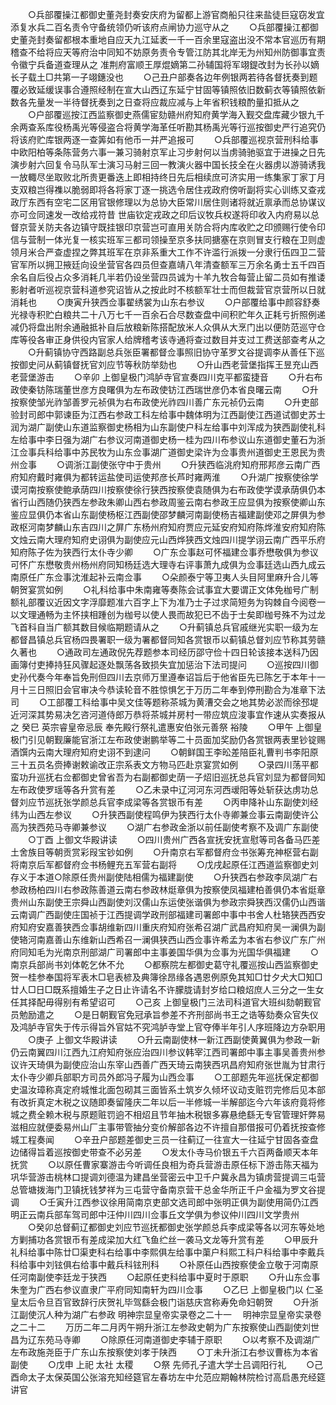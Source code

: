 <!-- { "loadSidebar": true } -->
　　○兵部覆操江都御史董尧封奏安庆府为留都上游官商船只往来盐徒巨寇窃发宜添复水兵二百名责令守备统领仍听该府点闸协力巡守从之
　　○兵部覆操江都御史董尧封奏留都根本重地自应天九江延袤一千一百余里寇盗出没不常本官巡历有期稽查不给将应天等府治中同知不妨原务责令专管江防其北岸无为州知州防御事宜责令徽宁兵备道查理从之  准荆府富顺王厚焜嫡第二孙辅国将军翊鍉改封为长孙以嫡长子载土□共第一子翊鏸没也
　　○己丑户部奏各边年例银两若待各督抚奏到题覆必致延缓误事合遵照经制在宣大山西辽东延宁甘固等镇照依旧数蓟衣等镇照依新数各先量发一半待督抚奏到之日查将应裁应减与上年省积钱粮酌量扣抵从之
　　○户部覆巡按江西监察御史燕儒宦劾赣州府知府黄学海入觐交盘库藏少银九千余两查系库役杨禹光等侵盗合将黄学海革任听勘其杨禹光等行巡按御史严行追究仍将该府贮库银两逐一查筭如有他币一并严追报可
　　○兵部覆巡视京营刑科给事中欧阳柏等条陈营务六事一兼习骑射京军止习步射何以当虏骑驰驱宜于进操之日先演步射六回复令马队军士演习马射三回一教演火器中国长技全在火器虏以游骑诱我一放輙尽坐取败北所贵更番迭上即相持终日先后相续庶可济实用一练集家丁家丁月支双粮岂得襍以脆弱即将各将家丁逐一挑选令居住戎政府傍听副将实心训练又查戎政厅东西有空宅二区用官银修理以为总协大臣常川居住则诸将就近禀承而总协谋议亦可佥同速发一改给戎符昔  世庙钦定戎政之印后议牧兵权遂将印收入内府易以总督京营关防夫各边镇守既挂银印京营岂可直用关防合将内库收贮之印颁赐行使令印信与营制一体光复一核实班军三都司领操至京多扶同搪塞在京则冒支行粮在卫则虚领月米合严查虚捏之弊其班军在京非系重大工作不许滥行派拨一分隶行伍四卫二营官军所以拥卫掖廷向设坐营官各四员但查嘉靖八年清查额军三万余名勇士五千四百余名自后役占众多消耗几半若仍设坐营四员诚为十羊九牧合每营止留二员如有推诿影射者听巡视京营科道参究诏皆从之按此时不核额军壮士而但裁营官京营所以日就消耗也
　　○庚寅升狭西佥事翟绣裳为山东右参议
　　○户部覆给事中颜容舒奏光禄寺积贮白粮共二十八万七千一百余石合尽数查盘中间积贮年久正耗亏折照例递减仍将盘出附余通融抵补自后放粮新陈搭配放米人众俱从大烹门出以便防范巡守仓库等役各审正身供役内官家人给牌稽考该寺通将查过数目并支过工费送部查考从之
　　○升蓟镇协守西路副总兵张臣署都督佥事照旧协守革罗文谷提调李从善任下巡按御史问从蓟镇督抚官刘应节等秋防举劾也
　　○升山西老营堡指挥王昱充山西老营堡游击
　　○辛卯  上御皇极门鸿胪寺官宣奏四川克平都蛮捷音
　　○升右布政使秦钫陈瑞董世彦方良曙俱为左布政使钫江西瑞世彦仍本省良曙云南
　　○升按察使邹光祚邹善罗元祯俱为右布政使光祚四川善广东元祯仍云南
　　○升吏部验封司郎中郭谏臣为江西右参政工科左给事中魏体明为江西副使江西道试御史苏士润为湖广副使山东道监察御史杨相为山东副使户科左给事中刘浑成为狭西副使礼科左给事中李日强为湖广右参议河南道御史杨一桂为四川布参议山东道御史董石为浙江佥事兵科给事中苏民牧为山东佥事湖广道御史梁许为佥事贵州道御史王恩民为贵州佥事
　　○调浙江副使张守中于贵州
　　○升狭西临洮府知府邢邦彦云南广西府知府戴时雍俱为都转运盐使司运使邦彦长芦时雍两淮
　　○升湖广按察使徐学谟河南按察使鲍承荫四川按察使徐行狭西按察使袁随俱为右布政使学谟承荫俱仍本省行山西随仍狭西左参政朱卿山西右参政周鉴云南右参政王应显俱为按察使卿山东鉴应显俱仍本省山东副使杨枢江西副使邵梦麟河南副使杨吉福建副使邓之屏俱为参政枢河南梦麟山东吉四川之屏广东杨州府知府贾应元延安府知府陈烨淮安府知府陈文烛云南大理府知府史诩俱为副使应元山西烨狭西文烛四川提学诩云南广西平乐府知府陈子佐为狭西行太仆寺少卿
　　○广东佥事赵可怀福建佥事乔懋敬俱为参议可怀广东懋敬贵州杨州府同知杨廷选大理寺右评事萧九成俱为佥事廷选山西九成云南原任广东佥事沈淮起补云南佥事
　　○朵颜泰宁等卫夷人头目阿里麻升合儿等朝贺宴赏如例
　　○礼科给事中朱南雍等奏陈会试事宜大要谓正文体免枷号广制额礼部覆议近因文字浮靡题准六百字上下为准乃士子过求简短务为钩棘自今阅卷一以文理通畅为主怀挟相踵创为枷号以使人畏而故犯已不齿于士矣即枷号殊不为过龙飞首科自当广额其数目候临期题请从之
　　○升蓟镇总兵官戚继光实职一级为左都督昌镇总兵官杨四畏署职一级为署都督同知各赏银币以蓟镇总督刘应节称其劳赣久著也
　　○通政司左通政倪先荐题参本司经历邵守俭十四日轮该接本送科乃因画簿付吏捧持狂风骤起逐处飘荡各致损失宜加惩治下法司提问
　　○巡按四川御史孙代奏今年奉旨免刑但四川去京师万里遵奉诏旨后于他省臣先已陈乞于本年十一月十三日照旧会官审决今恭读轮音不胜惊惧乞于万历二年奉到停刑勘合为准章下法司
　　○工部覆工科给事中吴文佳等题称茶城为黄漕交会之地其势必淤而徐邳堤近河深其势易决乞咨河道侍郎万恭将茶城并房村一带应筑应浚事宜作速从实奏报从之  癸巳  英宗睿皇帝忌辰  奉先殿行祭礼遣惠安伯张元善祭  裕陵
　　○甲午  上御皇极门引见朝觐廉能官浙江左布政使谢鹏举等二十员面加奖励仍各赏银两表里钞锭赐酒馔内云南大理府知府史诩不到逮问
　　○朝鲜国王李昖差陪臣礼曹判书李阳原三十五员名赍捧谢敕谕改正宗系表文方物马匹赴京宴赏如例
　　○录四川荡平都蛮功升巡抚右佥都御史曾省吾为右副都御史荫一子炤旧巡抚总兵官刘显为都督同知左布政使罗瑶等各升赏有差
　　○乙未录中辽河河东河西叆阳等处斩获达虏功总督刘应节巡抚张学颜总兵官李成梁等各赏银币有差
　　○丙申降补山东副使刘经纬为山西左参议
　　○升狭西副使程鸣伊为狭西行太仆寺卿兼佥事云南副使许公高为狭西苑马寺卿兼参议
　　○湖广右参政金浙以前任副使考察不及调广东副使
　　○丁酉  上御文华殿讲读
　　○四川贵州广西各宣抚安抚宣慰等司各备马匹差土舍族目等朝贡赏彩叚宝钞如例
　　○升南京右军都督府佥书张筹充神枢营右副将南京后军都督府佥书杨鲤充五军营右副将
　　○戊戌起原任江西道监察御史刘存义于本道○除原任贵州副使陆相儒为福建副使
　　○升狭西右参政李凤湖广右参政杨柏四川右参政陈善道云南右参政林烶章俱为按察使凤福建柏善俱仍本省烶章贵州山东副使王宗舜山西副使刘汉儒山东运使张谐俱为参政宗舜狭西汉儒仍山西谐云南调广西副使庄国祯于江西提调学政刑部福建司署郎中事中书舍人杜辂狭西西安府知府安嘉善狭西佥事胡维新四川重庆府知府张希召湖广武昌府知府吴一澜俱为副使辂河南嘉善山东维新山西希召一澜俱狭西山西佥事许希孟为本省右参议广东广州府同知毛为光南京刑部湖广司署郎中主事姜国华俱为佥事为光国华俱福建
　　○南京兵部尚书刘体乾乞休不允
　　○都察院左都御史葛守礼覆巡按山西监察御史贺一桂参奉国将军表木□皂表楌及典簿徐昂缘各遇恩例原免其知□廿夕犬大□知□廿人□日□既系擅婚生子之日止许请名不许朦胧请封岁给口粮炤庶人三分之一生女任其择配毋得别有希望诏可
　　○己亥  上御皇极门三法司科道官大班纠劾朝觐官员勉励遣之
　　○是日朝觐官免冠承旨参差不齐刑部尚书王之诰等劾奏众官失仪及鸿胪寺官失于传示得旨外官姑不究鸿胪寺堂上官夺俸半年引人序班降边方杂职用
　　○庚子  上御文华殿讲读
　　○升云南副使林一新江西副使黄翼俱为参政一新仍云南翼四川江西九江府知府张应治四川参议韩宰江西司署郎中事主事吴善贵州参议许天琦俱为副使应治山东宰山西善广西天琦云南狭西巩昌府知府张世胤为甘肃行太仆寺少卿兵部职方司员外郎冯子履为山西佥事
　　○工部题先年巡抚保定都御史温汝璋称真定府城惟北面包砌其三面皆系土筑岁久倾坏议动支赃罚完修后见本部有改折真定木税之议随即奏留隆庆二年以后一半修城一半解部迄今六年该府竟将修城之费全赖木税与原题赃罚逈不相炤且节年抽木税银多寡悬绝繇无专官管理奸弊易滋相应就便委易州山厂主事带管抽分变价解部各边不许擅自那借报可仍着抚按查修城工程奏闻
　　○辛丑户部题差御史三员一往蓟辽一往宣大一往延宁甘固各查盘边储得旨着巡按御史带查不必另差
　　○发太仆寺马价银五千六百两备顺天本年抚赏
　　○以原任曹家寨游击今听调任良相为奇兵营游击原任标下游击陈天福为巩华营游击桃林口提调刘德温为建昌坐营密云中卫千户冀永昌为镇虏营提调三屯营总管塘拨海门卫镇抚钱梦祥为三屯营守备南京营干总金华所正千户金福为罗文谷提调
　　○壬寅升江西参议徐用简南京吏部文选司郎中张明正俱为副使用简仍江西明正云南兵部车驾司郎中汪仲川四川佥事丘文学俱为参议仲川四川文学贵州
　　○癸卯总督蓟辽都御史刘应节巡抚都御史张学颜总兵李成梁等各以河东等处地方剿捕功各赏银币有差成梁加大红飞鱼纻丝一袭马文龙等升赏有差
　　○甲辰升礼科给事中陈廿□渠吏科右给事中李熙俱左给事中蕖户科熙工科户科给事中李戴兵科给事中刘铉俱右给事中戴兵科铉刑科
　　○补原任山西按察使金立敬于河南原任河南副使李廷龙于狭西
　　○起原任吏科给事中夏时于原职
　　○升山东佥事朱奎为广西右参议直隶广平府同知南轩为四川佥事
　　○乙巳  上御皇极门以  仁圣皇太后令旦百官致辞行庆贺礼毕驾繇会极门诣慈庆宫称寿免命妇朝贺
　　○升浙江副使沉人种为湖广右参政
明神宗显皇帝实录卷之二十一
　明神宗显皇帝实录卷之二十二
　　万历二年二月丙午朔升浙江左参政史朝为广东按察使山西副使刘世昌为辽东苑马寺卿
　　○除原任河南道御史李辅于原职
　　○以考察不及调湖广左布政施尧臣于广东山东按察使刘孝于陕西
　　○丁未升浙江右参议曹栋为本省副使
　　○戊申  上祀  太社  太稷
　　○祭  先师孔子遣大学士吕调阳行礼
　　○己酉命太子太保英国公张溶充知经筵官左春坊左中允范应期翰林院检讨高启愚充经筵讲官
